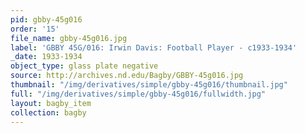 ```yaml
---
pid: gbby-45g016
order: '15'
file_name: gbby-45g016.jpg
label: 'GBBY 45G/016: Irwin Davis: Football Player - c1933-1934'
_date: 1933-1934
object_type: glass plate negative
source: http://archives.nd.edu/Bagby/GBBY-45g016.jpg
thumbnail: "/img/derivatives/simple/gbby-45g016/thumbnail.jpg"
full: "/img/derivatives/simple/gbby-45g016/fullwidth.jpg"
layout: bagby_item
collection: bagby
---
```

